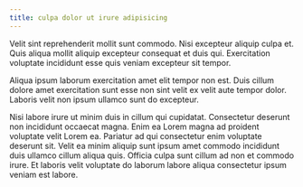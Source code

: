 ```yaml
---
title: culpa dolor ut irure adipisicing
---
```


Velit sint reprehenderit mollit sunt commodo. Nisi excepteur aliquip culpa et. Quis aliqua mollit aliquip excepteur consequat et duis qui. Exercitation voluptate incididunt esse quis veniam excepteur sit tempor.

Aliqua ipsum laborum exercitation amet elit tempor non est. Duis cillum dolore amet exercitation sunt esse non sint velit ex velit aute tempor dolor. Laboris velit non ipsum ullamco sunt do excepteur.

Nisi labore irure ut minim duis in cillum qui cupidatat. Consectetur deserunt non incididunt occaecat magna. Enim ea Lorem magna ad proident voluptate velit Lorem ea. Pariatur ad qui consectetur enim voluptate deserunt sit. Velit ea minim aliquip sunt ipsum amet commodo incididunt duis ullamco cillum aliqua quis. Officia culpa sunt cillum ad non et commodo irure. Et laboris velit voluptate do laborum labore aliqua consectetur ipsum veniam est labore.